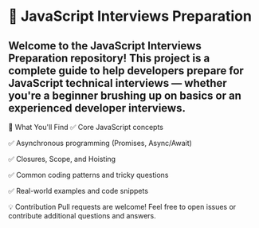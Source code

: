 # 🧠 JavaScript Interviews Preparation

Welcome to the **JavaScript Interviews Preparation** repository! This project is a complete guide to help developers prepare for JavaScript technical interviews — whether you're a beginner brushing up on basics or an experienced developer interviews.
---

📌 What You'll Find
✅ Core JavaScript concepts

✅ Asynchronous programming (Promises, Async/Await)

✅ Closures, Scope, and Hoisting

✅ Common coding patterns and tricky questions

✅ Real-world examples and code snippets

💡 Contribution
Pull requests are welcome! Feel free to open issues or contribute additional questions and answers.

